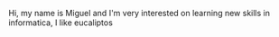 Hi, my name is Miguel and I'm very interested on learning new skills in informatica, I like eucaliptos
